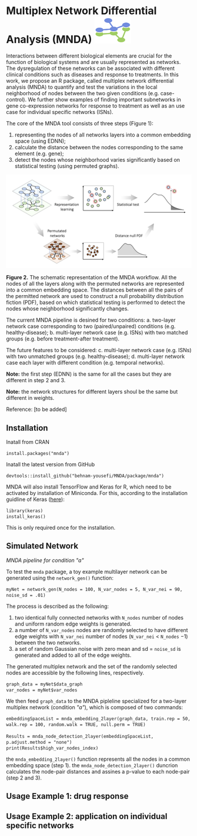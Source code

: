 # Multiplex Network Differential Analysis (MNDA) <img width="100" alt="image" src="https://github.com/behnam-yousefi/MNDA/blob/master/Figures/MNDA_logo.png?raw=true">

Interactions between different biological elements are crucial for the function of biological systems and are usually represented as networks. The dysregulation of these networks can be associated with different clinical conditions such as diseases and response to treatments. In this work,  we propose an R package, called multiplex network differential analysis (MNDA) to quantify and test the variations in the local neighborhood of nodes between the two given conditions (e.g. case-control). We further show examples of finding important subnetworks in gene co-expression networks for response to treatment as well as an use case for individual specific networks (ISNs).

The core of the MNDA tool consists of three steps (Figure 1):
1. representing the nodes of all networks layers into a common embedding space (using EDNN);
2. calculate the distance between the nodes corresponding to the same element (e.g. gene);
3. detect the nodes whose neighborhood varies significantly based on statistical testing (using permuted graphs).

<img width="800" alt="image" src="https://github.com/behnam-yousefi/MNDA/blob/master/Figures/Figure_1.png?raw=true">

**Figure 2.** The schematic representation of the MNDA workflow. All the nodes of all the layers along with the permuted networks are represented into a common embedding space. The distances between all the pairs  of the permitted network are used to construct a null probability distribution fiction (PDF), based on which statistical testing is performed to detect the nodes whose neighborhood significantly changes.


The current MNDA pipeline is desined for two conditions:
a. two-layer network case corresponding to two (paired/unpaired) conditions (e.g. healthy-disease);
b. multi-layer network case (e.g. ISNs) with two matched groups (e.g. before treatment-after treatment).

The future features to be considered:
c. multi-layer network case (e.g. ISNs) with two unmatched groups (e.g. healthy-disease);
d. multi-layer network case each layer with different condition (e.g. temporal networks).


**Note:** the first step (EDNN) is the same for all the cases but they are different in step 2 and 3.

**Note:** the network structures for different layers shoul be the same but different in weights.

Reference: [to be added]

## Installation
Inatall from CRAN
`````{R}
install.packages("mnda")
`````
Inatall the latest version from GitHub
`````{R}
devtools::install_github("behnam-yousefi/MNDA/package/mnda")
`````
MNDA will also install TensorFlow and Keras for R, which need to be activated by installation of Miniconda. For this, according to the installation guidline of Keras ([here](https://cran.r-project.org/web/packages/keras/vignettes/index.html)):
`````{R}
library(keras)
install_keras()
`````
This is only required once for the installation.

## Simulated Network
*MNDA pipeline for condition "a"*

To test the ```mnda``` package, a toy example multilayer network can be generated using the ```network_gen()``` function:
`````{R}
myNet = network_gen(N_nodes = 100, N_var_nodes = 5, N_var_nei = 90, noise_sd = .01)
`````
The process is described as the following:
1. two identical fully connected networks with ```N_nodes``` number of nodes and uniform random edge weights is generated.
2. a number of ```N_var_nodes``` nodes are randomly selected to have different edge weights with ```N_var_nei``` number of nodes (```N_var_nei``` $<$ ```N_nodes``` $- 1$) between the two networks.
3. a set of random Gaussian noise with zero mean and sd = ```noise_sd``` is generated and added to all of the edge weights.

The generated multiplex network and the set of the randomly selected nodes are accessible by the following lines, respectively.
`````{R}
graph_data = myNet$data_graph
var_nodes = myNet$var_nodes
`````
We then feed ```graph_data``` to the MNDA pipleline specialized for a two-layer multiplex network (condition *"a"*), which is composed of two commands:
`````{R}
embeddingSpaceList = mnda_embedding_2layer(graph_data, train.rep = 50, walk.rep = 100, random.walk = TRUE, null.perm = TRUE)

Results = mnda_node_detection_2layer(embeddingSpaceList, p.adjust.method = "none")
print(Results$high_var_nodes_index)
`````
the ```mnda_embedding_2layer()``` function represents all the nodes in a common embedding space (step 1).
the ```mnda_node_detection_2layer()``` duncrion calculates the node-pair distances and assines a p-value to each node-pair (step 2 and 3).

## Usage Example 1: drug response  

## Usage Example 2: application on individual specific networks

